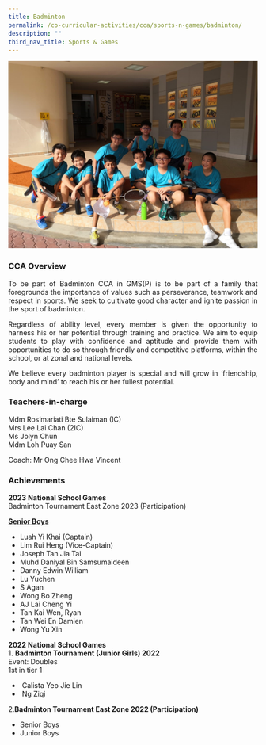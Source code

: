 ```yaml
---
title: Badminton
permalink: /co-curricular-activities/cca/sports-n-games/badminton/
description: ""
third_nav_title: Sports & Games
---
```

![](/images/Badminton%20(1).jpg)

### CCA Overview  

<p style="text-align: justify;">To be part of Badminton CCA in GMS(P) is to be part of a family that foregrounds the importance of values such as perseverance, teamwork and respect in sports. We seek to cultivate good character and ignite passion in the sport of badminton. 

<p style="text-align: justify;">Regardless of ability level, every member is given the opportunity to harness his or her potential through training and practice. We aim to equip students to play with confidence and aptitude and provide them with opportunities to do so through friendly and competitive platforms, within the school, or at zonal and national levels.

<p style="text-align: justify;">We believe every badminton player is special and will grow in ‘friendship, body and mind’ to reach his or her fullest potential.

### Teachers-in-charge

Mdm Ros’mariati Bte Sulaiman (IC)<br>
Mrs Lee Lai Chan (2IC)<br>
Ms Jolyn Chun <br>
Mdm Loh Puay San<br>

Coach: Mr Ong Chee Hwa Vincent

### Achievements
**2023 National School Games**<br>
Badminton Tournament East Zone 2023 (Participation)
	
<u><strong>Senior Boys</strong></u>
*   Luah Yi Khai (Captain)
*   Lim Rui Heng (Vice-Captain) 
*   Joseph Tan Jia Tai    
*   Muhd Daniyal Bin Samsumaideen    
*   Danny Edwin William    
*   Lu Yuchen    
*   S Agan    
*   Wong Bo Zheng    
*   AJ Lai Cheng Yi    
*   Tan Kai Wen, Ryan    
*   Tan Wei En Damien    
*   Wong Yu Xin    

<b>2022 National School Games</b><br>
	1. <b>Badminton Tournament (Junior Girls) 2022  </b><br>
    Event: Doubles  
    1st in tier 1<br>
*    Calista Yeo Jie Lin<br>    
*    Ng Ziqi<br>

2.<b>Badminton Tournament East Zone 2022 (Participation)</b><br>
*   Senior Boys
*   Junior Boys
    